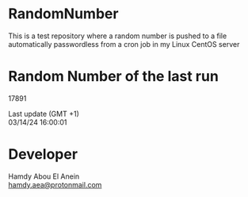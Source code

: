 # RandomNumber    
This is a test repository where a random number is pushed to a file automatically passwordless from a cron job in my Linux CentOS server    
# Random Number of the last run   
17891
      
Last update (GMT +1)    
03/14/24 16:00:01
# Developer    
Hamdy Abou El Anein   
hamdy.aea@protonmail.com
